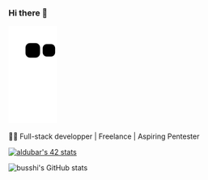 ### Hi there 👋

![snake gif](https://github.com/SingularisArt/SingularisArt/blob/output/github-contribution-grid-snake.svg)

👨‍💻 Full-stack developper | Freelance | Aspiring Pentester

[![aldubar's 42 stats](https://badge42.vercel.app/api/v2/cl1p4dvqu002109k1x3fvx39n/stats?cursusId=21&coalitionId=48)](https://github.com/JaeSeoKim/badge42)

![busshi's GitHub stats](https://github-readme-stats.vercel.app/api?username=busshi&show_icons=true&theme=gruvbox)
